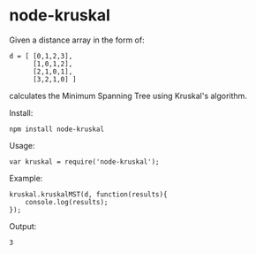 node-kruskal
============

Given a distance array in the form of:

    d = [ [0,1,2,3],
          [1,0,1,2],
          [2,1,0,1],
          [3,2,1,0] ]

calculates the Minimum Spanning Tree using Kruskal's algorithm.

Install:

    npm install node-kruskal

Usage:

    var kruskal = require('node-kruskal');

Example:

    kruskal.kruskalMST(d, function(results){
		console.log(results);
	});

Output:

    3